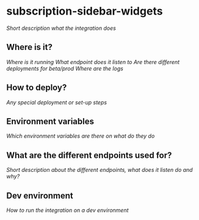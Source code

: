 # subscription-sidebar-widgets
_Short description what the integration does_

## Where is it?
_Where is it running_
_What endpoint does it listen to_
_Are there different deployments for beta/prod_
_Where are the logs_

## How to deploy?
_Any special deployment or set-up steps_

## Environment variables
_Which environment variables are there on what do they do_

## What are the different endpoints used for?
_Short description about the different endpoints, what does it listen do and why?_

## Dev environment
_How to run the integration on a dev environment_

